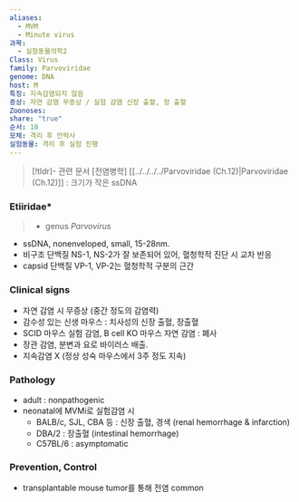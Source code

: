 ```yaml
---
aliases:
  - MVM
  - Minute virus
과목:
  - 실험동물의학2
Class: Virus
family: Parvoviridae
genome: DNA
host: M
특징: 지속감염되지 않음
증상: 자연 감염 무증상 / 실험 감염 신장 출혈, 장 출혈
Zoonoses: 
share: "true"
순서: 10
모체: 격리 후 안락사
실험동물: 격리 후 실험 진행
---
```

>[!tldr]- 관련 문서
>[전염병학] [[../../../../Parvoviridae (Ch.12)|Parvoviridae (Ch.12)]] : 크기가 작은 ssDNA
### Eti[](../../../../Parvoviridae%2520(Ch.12).md#)iridae*
> 	- genus *Parvovirus*

- ssDNA, nonenveloped, small, 15-28nm.
- 비구조 단백질 NS-1, NS-2가 잘 보존되어 있어, 혈청학적 진단 시 교차 반응
- capsid 단백질 VP-1, VP-2는 혈청학적 구분의 근간
### Clinical signs
- 자연 감염 시 무증상 (중간 정도의 감염력)
- 감수성 있는 신생 마우스 : 치사성의 신장 출혈, 장출혈
- SCID 마우스 실험 감염, B cell KO 마우스 자연 감염 : 폐사
- 장관 감염, 분변과 요로 바이러스 배출.
- 지속감염 X (정상 성숙 마우스에서 3주 정도 지속)
### Pathology
 - adult : nonpathogenic
 - neonatal에 MVMi로 실험감염 시
	 - BALB/c, SJL, CBA 등 : 신장 출혈, 경색 (renal hemorrhage & infarction)
	 - DBA/2 : 장출혈 (intestinal hemorrhage)
	 - C57BL/6 : asymptomatic
### Prevention, Control
- transplantable mouse tumor를 통해 전염 common